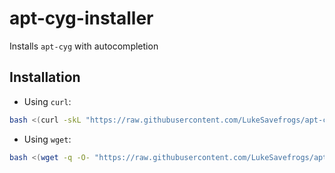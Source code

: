# apt-cyg-installer
Installs `apt-cyg` with autocompletion

## Installation
- Using `curl`:
```Bash
bash <(curl -skL "https://raw.githubusercontent.com/LukeSavefrogs/apt-cyg-installer/main/src/install_apt-cyg.sh")
```
- Using `wget`:
```Bash
bash <(wget -q -O- "https://raw.githubusercontent.com/LukeSavefrogs/apt-cyg-installer/main/src/install_apt-cyg.sh")
```
